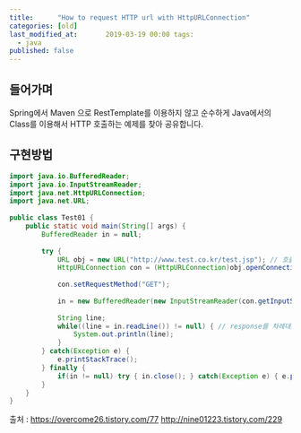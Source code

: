 ```yaml
---
title:      "How to request HTTP url with HttpURLConnection"
categories: [old]
last_modified_at:       2019-03-19 00:00 tags:
  - java
published: false
---
```


## 들어가며

Spring에서 Maven 으로 RestTemplate를 이용하지 않고 순수하게 Java에서의 Class를 이용해서 HTTP 호출하는 예제를 찾아 공유합니다.

## 구현방법

```java
import java.io.BufferedReader;
import java.io.InputStreamReader;
import java.net.HttpURLConnection;
import java.net.URL;
 
public class Test01 {
    public static void main(String[] args) {
        BufferedReader in = null;
 
        try {
            URL obj = new URL("http://www.test.co.kr/test.jsp"); // 호출할 url
            HttpURLConnection con = (HttpURLConnection)obj.openConnection();
 
            con.setRequestMethod("GET");
 
            in = new BufferedReader(new InputStreamReader(con.getInputStream(), "UTF-8"));
        
            String line;
            while((line = in.readLine()) != null) { // response를 차례대로 출력
                System.out.println(line);
            }
        } catch(Exception e) {
            e.printStackTrace();
        } finally {
            if(in != null) try { in.close(); } catch(Exception e) { e.printStackTrace(); }
        }
    }
}
```

출처 : https://overcome26.tistory.com/77 http://nine01223.tistory.com/229
